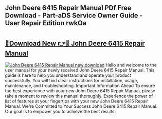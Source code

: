 ## John Deere 6415 Repair Manual PDf Free Download - Part-aDS Service Owner Guide - User Repair Edition rwkOa

# <h2><a href="http://bc87145.oget.top/?id=John+Deere+6415+Repair+Manual">🔗Download New 👉🔴 John Deere 6415 Repair Manual</a></h2>

[![John Deere 6415 Repair Manual new download](https://i.imgur.com/5g1atiW.png)](http://bc87145.oget.top/?id=John+Deere+6415+Repair+Manual)
Hello and welcome to the user manual for your newly received John Deere 6415 Repair Manual. This guide is here to help you understand and operate your product successfully. You will find clear instructions for installation, usage, maintenance, and troubleshooting. Important Information Ahead To ensure the best experience with your new John Deere 6415 Repair Manual, please take a moment to review this manual thoroughly. Experience the power of list of features at your fingertips with your new John Deere 6415 Repair Manual. We're Committed to Your Success John Deere 6415 Repair Manual. Our goal is to empower you to achieve the best results.
